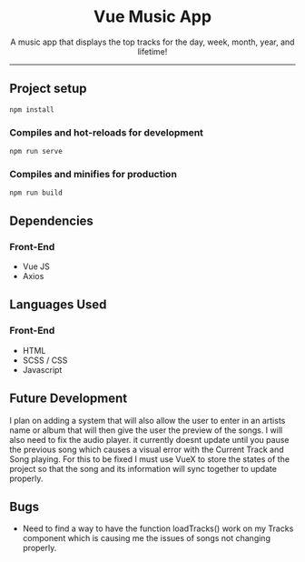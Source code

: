 <p align="center">
    <h1 align="center">Vue Music App</h1>
 </p>
 <p align="center">
    A music app that displays the top tracks for the day, week, month, year, and lifetime!
</p>

------

## Project setup
```
npm install
```

### Compiles and hot-reloads for development
```
npm run serve
```

### Compiles and minifies for production
```
npm run build
```

## Dependencies
### Front-End
* Vue JS
* Axios
  
## Languages Used
### Front-End
* HTML
* SCSS / CSS
* Javascript

## Future Development
I plan on adding a system that will also allow the user to enter in an artists name or album that will then give the user the preview of the songs.
I will also need to fix the audio player. it currently doesnt update until you pause the previous song which causes a visual error with the Current Track and Song playing.
For this to be fixed I must use VueX to store the states of the project so that the song and its information will sync together to update properly.

## Bugs
* Need to find a way to have the function loadTracks() work on my Tracks component which is causing me the issues of songs not changing properly.